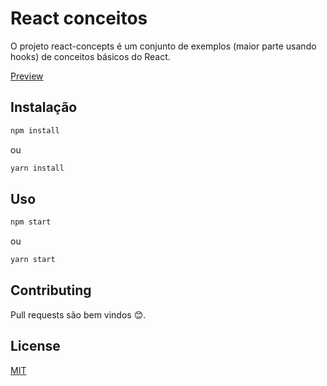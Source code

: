 # React conceitos

O projeto react-concepts é um conjunto de exemplos (maior parte usando hooks) de conceitos básicos do React.

[Preview](https://kmoreira.github.io/react-concepts/)

## Instalação

```bash
npm install
```

ou

```bash
yarn install
```

## Uso

```bash
npm start
```

ou

```bash
yarn start
```

## Contributing

Pull requests são bem vindos 😊.

## License

[MIT](https://choosealicense.com/licenses/mit/)
